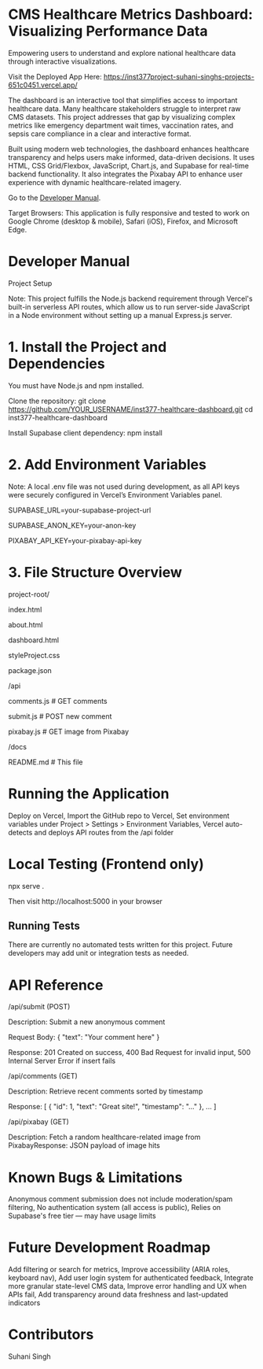 # CMS Healthcare Metrics Dashboard: Visualizing Performance Data

Empowering users to understand and explore national healthcare data through interactive visualizations.

Visit the Deployed App Here: https://inst377project-suhani-singhs-projects-651c0451.vercel.app/

The dashboard is an interactive tool that simplifies access to important healthcare data. Many healthcare stakeholders struggle to interpret raw CMS datasets. This project addresses that gap by visualizing complex metrics like emergency department wait times, vaccination rates, and sepsis care compliance in a clear and interactive format.

Built using modern web technologies, the dashboard enhances healthcare transparency and helps users make informed, data-driven decisions. It uses HTML, CSS Grid/Flexbox, JavaScript, Chart.js, and Supabase for real-time backend functionality. It also integrates the Pixabay API to enhance user experience with dynamic healthcare-related imagery.

Go to the [Developer Manual](#developer-manual).

Target Browsers: This application is fully responsive and tested to work on Google Chrome (desktop & mobile), Safari (iOS), Firefox, and Microsoft Edge.

# Developer Manual

Project Setup

Note: This project fulfills the Node.js backend requirement through Vercel's built-in serverless API routes, which allow us to run server-side JavaScript in a Node environment without setting up a manual Express.js server.

# 1. Install the Project and Dependencies

You must have Node.js and npm installed.

Clone the repository: git clone https://github.com/YOUR_USERNAME/inst377-healthcare-dashboard.git
cd inst377-healthcare-dashboard

Install Supabase client dependency: npm install

# 2. Add Environment Variables

Note: A local .env file was not used during development, as all API keys were securely configured in Vercel’s Environment Variables panel.

SUPABASE_URL=your-supabase-project-url

SUPABASE_ANON_KEY=your-anon-key

PIXABAY_API_KEY=your-pixabay-api-key

# 3. File Structure Overview

project-root/

index.html

about.html

dashboard.html

styleProject.css

package.json

/api

comments.js       # GET comments

submit.js         # POST new comment

pixabay.js        # GET image from Pixabay

/docs

README.md         # This file

# Running the Application
Deploy on Vercel, Import the GitHub repo to Vercel, Set environment variables under Project > Settings > Environment Variables, Vercel auto-detects and deploys API routes from the /api folder

# Local Testing (Frontend only)

npx serve .

Then visit http://localhost:5000 in your browser

## Running Tests

There are currently no automated tests written for this project. Future developers may add unit or integration tests as needed.

# API Reference

/api/submit (POST)

Description: Submit a new anonymous comment

Request Body: {
  "text": "Your comment here"
}

Response: 201 Created on success, 400 Bad Request for invalid input, 500 Internal Server Error if insert fails

/api/comments (GET)

Description: Retrieve recent comments sorted by timestamp

Response: [
  { "id": 1, "text": "Great site!", "timestamp": "..." },
  ...
]

/api/pixabay (GET)

Description: Fetch a random healthcare-related image from PixabayResponse: JSON payload of image hits

# Known Bugs & Limitations
Anonymous comment submission does not include moderation/spam filtering, No authentication system (all access is public), Relies on Supabase's free tier — may have usage limits

# Future Development Roadmap
Add filtering or search for metrics, Improve accessibility (ARIA roles, keyboard nav), Add user login system for authenticated feedback, Integrate more granular state-level CMS data, Improve error handling and UX when APIs fail, Add transparency around data freshness and last-updated indicators

# Contributors
Suhani Singh
